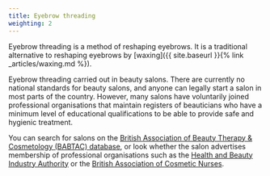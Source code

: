 ```yaml
---
title: Eyebrow threading
weighting: 2
---
```


Eyebrow threading is a method of reshaping eyebrows. It is a traditional alternative to reshaping eyebrows by [waxing]({{ site.baseurl }}{% link _articles/waxing.md %}).

Eyebrow threading carried out in beauty salons. There are currently no national standards for beauty salons, and anyone can legally start a salon in most parts of the country. However, many salons have voluntarily joined professional organisations that maintain registers of beauticians who have a minimum level of educational qualifications to be able to provide safe and hygienic treatment. 

You can search for salons on the [British Association of Beauty Therapy & Cosmetology (BABTAC) database](https://www.babtac.com/salons), or look whether the salon advertises membership of professional organisations such as the [Health and Beauty Industry Authority](https://www.habia.org/) or the [British Association of Cosmetic Nurses](https://www.bacn.org.uk/).